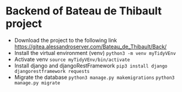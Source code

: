 # Backend of Bateau de Thibault project 
- Download the project to the following link https://gitea.alessandroserver.com/Bateau_de_Thibault/Back/ 
- Install the virtual environment (venv) `python3 -m venv myTidyVEnv`
- Activate venv `source myTidyVEnv/bin/activate` 
- Install django and djangoRestFramework `pip3 install django djangorestframework requests`
- Migrate the database `python3 manage.py makemigrations` <FileName> `python3 manage.py migrate`
